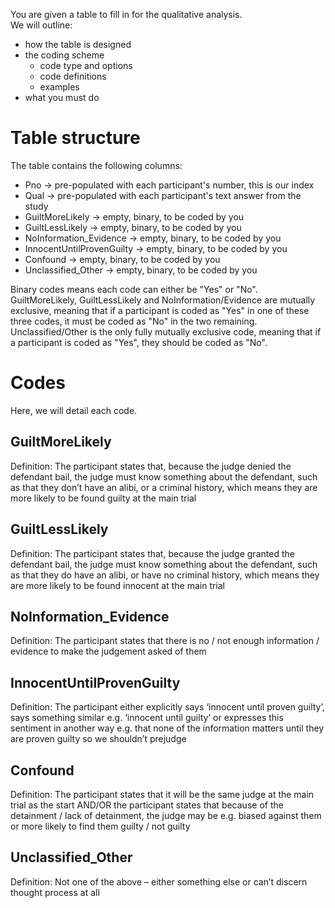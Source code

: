 You are given a table to fill in for the qualitative analysis.  
We will outline:  
- how the table is designed  
- the coding scheme  
    - code type and options  
    - code definitions  
    - examples   
- what you must do  

# Table structure  
The table contains the following columns:  
- Pno → pre-populated with each participant's number, this is our index  
- Qual → pre-populated with each participant's text answer from the study  
- GuiltMoreLikely → empty, binary, to be coded by you 
- GuiltLessLikely → empty, binary, to be coded by you 
- NoInformation_Evidence → empty, binary, to be coded by you 
- InnocentUntilProvenGuilty → empty, binary, to be coded by you 
- Confound → empty, binary, to be coded by you 
- Unclassified_Other → empty, binary, to be coded by you 
  
Binary codes means each code can either be "Yes" or "No".  
GuiltMoreLikely, GuiltLessLikely and NoInformation/Evidence are mutually exclusive, meaning that if a participant is coded as "Yes" in one of these three codes, it must be coded as "No" in the two remaining.
Unclassified/Other is the only fully mutually exclusive code, meaning that if a participant is coded as "Yes", they should be coded as "No".

# Codes  
Here, we will detail each code.   

## GuiltMoreLikely
Definition: The participant states that, because the judge denied the defendant bail, the judge must know something about the defendant, such as that they don’t have an alibi, or a criminal history, which means they are more likely to be found guilty at the main trial

## GuiltLessLikely
Definition: The participant states that, because the judge granted the defendant bail, the judge must know something about the defendant, such as that they do have an alibi, or have no criminal history, which means they are more likely to be found innocent at the main trial

## NoInformation_Evidence 
Definition: The participant states that there is no / not enough information / evidence to make the judgement asked of them

## InnocentUntilProvenGuilty
Definition: The participant either explicitly says ‘innocent until proven guilty’, says something similar e.g. ‘innocent until guilty’ or expresses this sentiment in another way e.g. that none of the information matters until they are proven guilty so we shouldn’t prejudge

## Confound
Definition: The participant states that it will be the same judge at the main trial as the start AND/OR the participant states that because of the detainment / lack of detainment, the judge may be e.g. biased against them or more likely to find them guilty / not guilty

## Unclassified_Other
Definition: Not one of the above – either something else or can’t discern thought process at all
